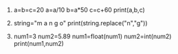 1. a=b=c=20
a=a/10
b=a*50
c=c+60
print(a,b,c)

2. string="m a n g o"
print(string.replace("n","g"))

3.  num1=3
num2=5.89
num1=float(num1)
num2=int(num2)
print(num1,num2)
